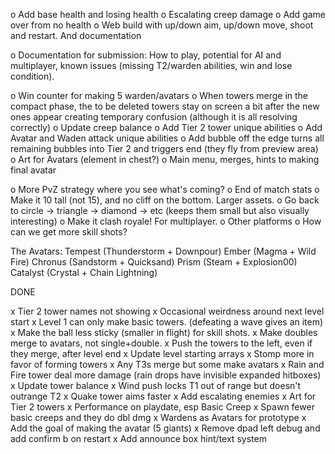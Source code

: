 o Add base health and losing health
o Escalating creep damage
o Add game over from no health
o Web build with up/down aim, up/down move, shoot and restart. And documentation

o Documentation for submission: How to play, potential for AI and multiplayer, known issues (missing T2/warden abilities, win and lose condition).

o Win counter for making 5 warden/avatars
o When towers merge in the compact phase, the to be deleted towers stay on screen a bit after the new ones appear creating temporary confusion (although it is all resolving correctly)
o Update creep balance
o Add Tier 2 tower unique abilities
o Add Avatar and Waden attack unique abilities
o Add bubble off the edge turns all remaining bubbles into Tier 2 and triggers end (they fly from preview area)
o Art for Avatars (element in chest?)
o Main menu, merges, hints to making final avatar

o More PvZ strategy where you see what's coming?
o End of match stats
o Make it 10 tall (not 15), and no cliff on the bottom. Larger assets.
o Go back to circle -> triangle -> diamond -> etc (keeps them small but also visually interesting)
o Make it clash royale! For multiplayer.
o Other platforms
o How can we get more skill shots?

The Avatars: 
Tempest (Thunderstorm + Downpour)
Ember (Magma + Wild Fire)
Chronus (Sandstorm + Quicksand)
Prism (Steam + Explosion00)
Catalyst (Crystal + Chain Lightning)

DONE

x Tier 2 tower names not showing
x Occasional weirdness around next level start
x Level 1 can only make basic towers. (defeating a wave gives an item)
x Make the ball less sticky (smaller in flight) for skill shots.
x Make doubles merge to avatars, not single+double.
x Push the towers to the left, even if they merge, after level end
x Update level starting arrays
x Stomp more in favor of forming towers
x Any T3s merge but some make avatars
x Rain and Fire tower deal more damage (rain drops have invisible expanded hitboxes)
x Update tower balance
x Wind push locks T1 out of range but doesn't outrange T2
x Quake tower aims faster
x Add escalating enemies
x Art for Tier 2 towers
x Performance on playdate, esp Basic Creep
x Spawn fewer basic creeps and they do dbl dmg
x Wardens as Avatars for prototype
x Add the goal of making the avatar (5 giants)
x Remove dpad left debug and add confirm b on restart
x Add announce box hint/text system